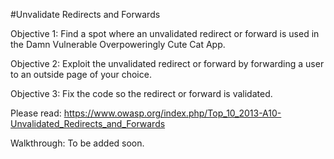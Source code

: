 #Unvalidate Redirects and Forwards

Objective 1:  Find a spot where an unvalidated redirect or forward is used in the Damn Vulnerable Overpoweringly Cute Cat App.

Objective 2:  Exploit the unvalidated redirect or forward by forwarding a user to an outside page of your choice.

Objective 3:  Fix the code so the redirect or forward is validated.

Please read:
https://www.owasp.org/index.php/Top_10_2013-A10-Unvalidated_Redirects_and_Forwards

Walkthrough:
To be added soon.
